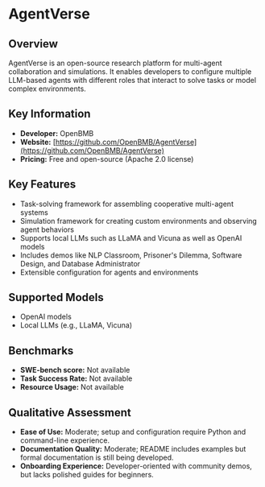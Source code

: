 # AgentVerse

## Overview

AgentVerse is an open-source research platform for multi-agent collaboration and simulations. It enables developers to configure multiple LLM-based agents with different roles that interact to solve tasks or model complex environments.

## Key Information

- **Developer:** OpenBMB
- **Website:** [https://github.com/OpenBMB/AgentVerse](https://github.com/OpenBMB/AgentVerse)
- **Pricing:** Free and open-source (Apache 2.0 license)

## Key Features

- Task-solving framework for assembling cooperative multi-agent systems
- Simulation framework for creating custom environments and observing agent behaviors
- Supports local LLMs such as LLaMA and Vicuna as well as OpenAI models
- Includes demos like NLP Classroom, Prisoner's Dilemma, Software Design, and Database Administrator
- Extensible configuration for agents and environments

## Supported Models

- OpenAI models
- Local LLMs (e.g., LLaMA, Vicuna)

## Benchmarks

- **SWE-bench score:** Not available
- **Task Success Rate:** Not available
- **Resource Usage:** Not available

## Qualitative Assessment

- **Ease of Use:** Moderate; setup and configuration require Python and command-line experience.
- **Documentation Quality:** Moderate; README includes examples but formal documentation is still being developed.
- **Onboarding Experience:** Developer-oriented with community demos, but lacks polished guides for beginners.
